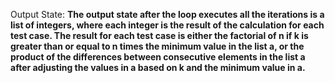 Output State: **The output state after the loop executes all the iterations is a list of integers, where each integer is the result of the calculation for each test case. The result for each test case is either the factorial of n if k is greater than or equal to n times the minimum value in the list a, or the product of the differences between consecutive elements in the list a after adjusting the values in a based on k and the minimum value in a.**